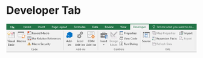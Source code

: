 # Developer Tab

![Developer Tab](https://github.com/MrMikey59/00---Projects/blob/master/00Pictures/Excel%20Developer%20Tab.png)

